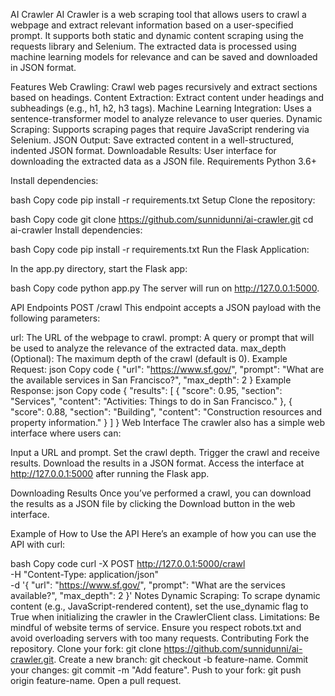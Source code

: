 AI Crawler
AI Crawler is a web scraping tool that allows users to crawl a webpage and extract relevant information based on a user-specified prompt. It supports both static and dynamic content scraping using the requests library and Selenium. The extracted data is processed using machine learning models for relevance and can be saved and downloaded in JSON format.

Features
Web Crawling: Crawl web pages recursively and extract sections based on headings.
Content Extraction: Extract content under headings and subheadings (e.g., h1, h2, h3 tags).
Machine Learning Integration: Uses a sentence-transformer model to analyze relevance to user queries.
Dynamic Scraping: Supports scraping pages that require JavaScript rendering via Selenium.
JSON Output: Save extracted content in a well-structured, indented JSON format.
Downloadable Results: User interface for downloading the extracted data as a JSON file.
Requirements
Python 3.6+

Install dependencies:

bash
Copy code
pip install -r requirements.txt
Setup
Clone the repository:

bash
Copy code
git clone https://github.com/sunnidunni/ai-crawler.git
cd ai-crawler
Install dependencies:

bash
Copy code
pip install -r requirements.txt
Run the Flask Application:

In the app.py directory, start the Flask app:

bash
Copy code
python app.py
The server will run on http://127.0.0.1:5000.

API Endpoints
POST /crawl
This endpoint accepts a JSON payload with the following parameters:

url: The URL of the webpage to crawl.
prompt: A query or prompt that will be used to analyze the relevance of the extracted data.
max_depth (Optional): The maximum depth of the crawl (default is 0).
Example Request:
json
Copy code
{
  "url": "https://www.sf.gov/",
  "prompt": "What are the available services in San Francisco?",
  "max_depth": 2
}
Example Response:
json
Copy code
{
  "results": [
    {
      "score": 0.95,
      "section": "Services",
      "content": "Activities: Things to do in San Francisco."
    },
    {
      "score": 0.88,
      "section": "Building",
      "content": "Construction resources and property information."
    }
  ]
}
Web Interface
The crawler also has a simple web interface where users can:

Input a URL and prompt.
Set the crawl depth.
Trigger the crawl and receive results.
Download the results in a JSON format.
Access the interface at http://127.0.0.1:5000 after running the Flask app.

Downloading Results
Once you’ve performed a crawl, you can download the results as a JSON file by clicking the Download button in the web interface.

Example of How to Use the API
Here’s an example of how you can use the API with curl:

bash
Copy code
curl -X POST http://127.0.0.1:5000/crawl \
    -H "Content-Type: application/json" \
    -d '{
        "url": "https://www.sf.gov/",
        "prompt": "What are the services available?",
        "max_depth": 2
    }'
Notes
Dynamic Scraping: To scrape dynamic content (e.g., JavaScript-rendered content), set the use_dynamic flag to True when initializing the crawler in the CrawlerClient class.
Limitations: Be mindful of website terms of service. Ensure you respect robots.txt and avoid overloading servers with too many requests.
Contributing
Fork the repository.
Clone your fork: git clone https://github.com/sunnidunni/ai-crawler.git.
Create a new branch: git checkout -b feature-name.
Commit your changes: git commit -m "Add feature".
Push to your fork: git push origin feature-name.
Open a pull request.